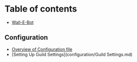 # Table of contents

- [Wall-E-Bot](README.md)

## Configuration

- [Overview of Configuration file](configuration/Overview.md)
- [Setting Up Guild Settings](configuration/Guild Settings.md)
